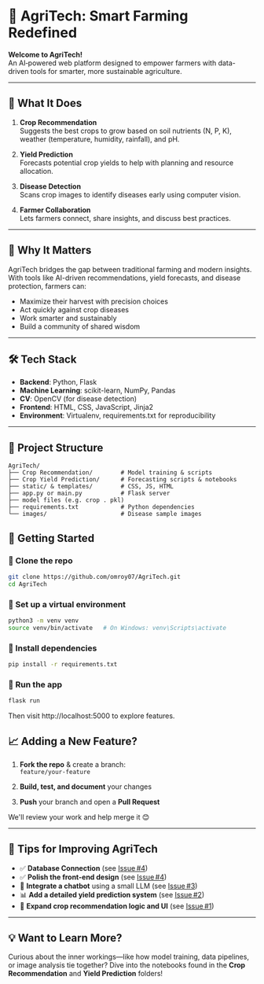# 🌾 AgriTech: Smart Farming Redefined

**Welcome to AgriTech!**  
An AI‑powered web platform designed to empower farmers with data-driven tools for smarter, more sustainable agriculture.

---

## 🚜 What It Does

1. **Crop Recommendation**  
   Suggests the best crops to grow based on soil nutrients (N, P, K), weather (temperature, humidity, rainfall), and pH.

2. **Yield Prediction**  
   Forecasts potential crop yields to help with planning and resource allocation.

3. **Disease Detection**  
   Scans crop images to identify diseases early using computer vision.

4. **Farmer Collaboration**  
   Lets farmers connect, share insights, and discuss best practices.

---

## 🧩 Why It Matters

AgriTech bridges the gap between traditional farming and modern insights. With tools like AI-driven recommendations, yield forecasts, and disease protection, farmers can:

- Maximize their harvest with precision choices  
- Act quickly against crop diseases  
- Work smarter and sustainably  
- Build a community of shared wisdom

---

## 🛠️ Tech Stack

- **Backend**: Python, Flask  
- **Machine Learning**: scikit-learn, NumPy, Pandas  
- **CV**: OpenCV (for disease detection)  
- **Frontend**: HTML, CSS, JavaScript, Jinja2  
- **Environment**: Virtualenv, requirements.txt for reproducibility

---

## 📂 Project Structure

```text
AgriTech/
├── Crop Recommendation/        # Model training & scripts
├── Crop Yield Prediction/      # Forecasting scripts & notebooks
├── static/ & templates/        # CSS, JS, HTML
├── app.py or main.py           # Flask server
├── model files (e.g. crop . pkl)
├── requirements.txt            # Python dependencies
└── images/                     # Disease sample images
```
## 🏁 Getting Started

### 🔹 Clone the repo  
```bash
git clone https://github.com/omroy07/AgriTech.git
cd AgriTech
```
### 🔹 Set up a virtual environment
```bash
python3 -m venv venv
source venv/bin/activate   # On Windows: venv\Scripts\activate
```
### 🔹 Install dependencies
```bash
pip install -r requirements.txt
```
### 🔹 Run the app
```bash
flask run
```
Then visit http://localhost:5000 to explore features.
## 📈 Adding a New Feature?

1. **Fork the repo** & create a branch:  
   `feature/your‑feature`

2. **Build, test, and document** your changes

3. **Push** your branch and open a **Pull Request**

We'll review your work and help merge it 😊

---

## 🧪 Tips for Improving AgriTech
- ✅ **Database Connection** (see [Issue #4](https://github.com/omroy07/AgriTech/issues/5))  
- ✅ **Polish the front-end design** (see [Issue #4](https://github.com/omroy07/AgriTech/issues/4))  
- 🤖 **Integrate a chatbot** using a small LLM (see [Issue #3](https://github.com/omroy07/AgriTech/issues/3))  
- 📊 **Add a detailed yield prediction system** (see [Issue #2](https://github.com/omroy07/AgriTech/issues/2))  
- 🧠 **Expand crop recommendation logic and UI** (see [Issue #1](https://github.com/omroy07/AgriTech/issues/1))

---

## 💡 Want to Learn More?

Curious about the inner workings—like how model training, data pipelines, or image analysis tie together? Dive into the notebooks found in the **Crop Recommendation** and **Yield Prediction** folders!


